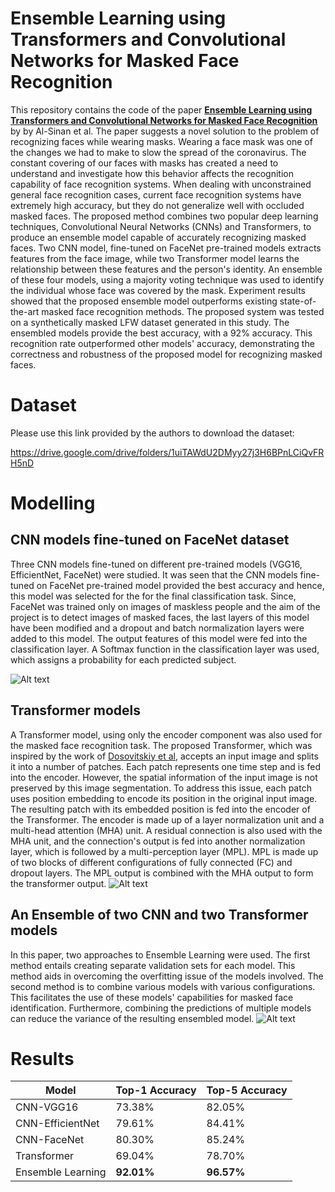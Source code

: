 # Ensemble Learning using Transformers and Convolutional Networks for Masked Face Recognition
This repository contains the code of the paper **[Ensemble Learning using Transformers and Convolutional Networks for Masked Face Recognition](https://arxiv.org/abs/2210.04816)** by by Al-Sinan et al.
The paper suggests a novel solution to the problem of recognizing faces while wearing masks. Wearing a face mask was one of the changes we had to make to slow the spread of the coronavirus. The constant covering of our faces with masks has created a need to understand and investigate how this behavior affects the recognition capability of face recognition systems. When dealing with unconstrained general face recognition cases, current face recognition systems have extremely high accuracy, but they do not generalize well with occluded masked faces. The proposed method combines two popular deep learning techniques, Convolutional Neural Networks (CNNs) and Transformers, to produce an ensemble model capable of accurately recognizing masked faces. Two CNN model, fine-tuned on FaceNet pre-trained models extracts features from the face image, while two Transformer model learns the relationship between these features and the person's identity. An ensemble of these four models, using a majority voting technique was used to identify the individual whose face was covered by the mask. Experiment results showed that the proposed ensemble model outperforms existing state-of-the-art masked face recognition methods. The proposed system was tested on a synthetically masked LFW dataset generated in this study. The ensembled models provide the best accuracy, with a 92% accuracy. This recognition rate outperformed other models' accuracy, demonstrating the correctness and robustness of the proposed model for recognizing masked faces.

# Dataset
Please use this link provided by the authors to download the dataset:

https://drive.google.com/drive/folders/1uiTAWdU2DMyy27j3H6BPnLCiQvFRH5nD

# Modelling

## CNN models fine-tuned on FaceNet dataset 
Three CNN models fine-tuned on different pre-trained models (VGG16, EfficientNet, FaceNet) were studied. It was seen that the CNN models fine-tuned on FaceNet pre-trained model provided the best accuracy and hence, this model was selected for the for the final classification task. Since, FaceNet was trained only on images of maskless people and the aim of the project is to detect images of masked faces, the last layers of this model have been modified and a dropout and batch normalization layers were added to this model. The output features of this model were fed into the classification layer. A Softmax function in the classification layer was used, which assigns a probability for each predicted subject.

![Alt text](cnn_models.png?raw=true)

## Transformer models 
A Transformer model, using only the encoder component was also used for the masked face recognition task. The proposed Transformer, which was inspired by the work of [Dosovitskiy et al](https://arxiv.org/abs/2010.11929), accepts an input image and splits it into a number of patches. Each patch represents one time step and is fed into the encoder. However, the spatial information of the input image is not preserved by this image segmentation. To address this issue, each patch uses position embedding to encode its position in the original input image. The resulting patch with its embedded position is fed into the encoder of the Transformer. The encoder is made up of a layer normalization unit and a multi-head attention (MHA) unit. A residual connection is also used with the MHA unit, and the connection's output is fed into another normalization layer, which is followed by a multi-perception layer (MPL). MPL is made up of two blocks of different configurations of fully connected (FC) and dropout layers. The MPL output is combined with the MHA output to form the transformer output.
![Alt text](transformer.png?raw=true)

## An Ensemble of two CNN and two Transformer models
In this paper, two approaches to Ensemble Learning were used. The first method entails creating separate validation sets for each model. This method aids in overcoming the overfitting issue of the models involved. The second method is to combine various models with various configurations. This facilitates the use of these models' capabilities for masked face identification. Furthermore, combining the predictions of multiple models can reduce the variance of the resulting ensembled model.
![Alt text](ensemble.png?raw=true)




# Results

| Model | Top-1 Accuracy | Top-5 Accuracy
| -- | -- | -- |
CNN-VGG16 | 73.38% | 82.05% |
CNN-EfficientNet | 79.61% | 84.41% |
CNN-FaceNet | 80.30% | 85.24% |
Transformer | 69.04% | 78.70% |
Ensemble Learning | **92.01%** | **96.57%** |
